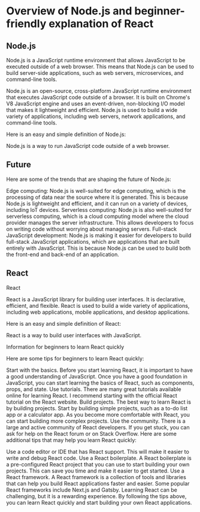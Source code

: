 # Overview of Node.js and beginner-friendly explanation of React

## Node.js 

Node.js is a JavaScript runtime environment that allows JavaScript to be executed outside of a web browser. This means that Node.js can be used to build server-side applications, such as web servers, microservices, and command-line tools.

Node.js is an open-source, cross-platform JavaScript runtime environment that executes JavaScript code outside of a browser. It is built on Chrome's V8 JavaScript engine and uses an event-driven, non-blocking I/O model that makes it lightweight and efficient. Node.js is used to build a wide variety of applications, including web servers, network applications, and command-line tools.

Here is an easy and simple definition of Node.js:

Node.js is a way to run JavaScript code outside of a web browser.

## Future

Here are some of the trends that are shaping the future of Node.js:

Edge computing: Node.js is well-suited for edge computing, which is the processing of data near the source where it is generated. This is because Node.js is lightweight and efficient, and it can run on a variety of devices, including IoT devices.
Serverless computing: Node.js is also well-suited for serverless computing, which is a cloud computing model where the cloud provider manages the server infrastructure. This allows developers to focus on writing code without worrying about managing servers.
Full-stack JavaScript development: Node.js is making it easier for developers to build full-stack JavaScript applications, which are applications that are built entirely with JavaScript. This is because Node.js can be used to build both the front-end and back-end of an application.

## React

React

React is a JavaScript library for building user interfaces. It is declarative, efficient, and flexible. React is used to build a wide variety of applications, including web applications, mobile applications, and desktop applications.

Here is an easy and simple definition of React:

React is a way to build user interfaces with JavaScript.

Information for beginners to learn React quickly

Here are some tips for beginners to learn React quickly:

Start with the basics. Before you start learning React, it is important to have a good understanding of JavaScript. Once you have a good foundation in JavaScript, you can start learning the basics of React, such as components, props, and state.
Use tutorials. There are many great tutorials available online for learning React. I recommend starting with the official React tutorial on the React website.
Build projects. The best way to learn React is by building projects. Start by building simple projects, such as a to-do list app or a calculator app. As you become more comfortable with React, you can start building more complex projects.
Use the community. There is a large and active community of React developers. If you get stuck, you can ask for help on the React forum or on Stack Overflow.
Here are some additional tips that may help you learn React quickly:

Use a code editor or IDE that has React support. This will make it easier to write and debug React code.
Use a React boilerplate. A React boilerplate is a pre-configured React project that you can use to start building your own projects. This can save you time and make it easier to get started.
Use a React framework. A React framework is a collection of tools and libraries that can help you build React applications faster and easier. Some popular React frameworks include Next.js and Gatsby.
Learning React can be challenging, but it is a rewarding experience. By following the tips above, you can learn React quickly and start building your own React applications.

